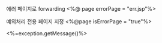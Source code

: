 에러 페이지로 forwarding
<%@ page errorPage = "err.jsp"%>

예외처리 전용 페이지 지정
<%@page isErrorPage = "true"%>

<%=exception.getMessage()%>
<!--stackedit_data:
eyJoaXN0b3J5IjpbMTkyNTg3NTkxN119
-->